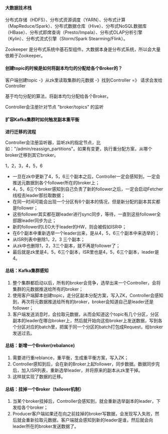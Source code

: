 #### 大数据技术栈

分布式存储（HDFS）、分布式资源调度（YARN）、分布式计算（MapReduce/Spark）、分布式数据仓库（Hive）、分布式NoSQL数据库（HBase）、分布式即席查询（Presto/Impala）、分布式OLAP分析引擎（Kylin）、分布式流式引擎（Storm/Spark Stearming/Flink）。

Zookeeper 是分布式系统中基石型组件。大数据本身是分布式系统，所以会大量依赖于Zookeeper。

#### 创建topic的时候是如何将副本均匀的分配给各个Broker的？

客户端创建topic  -》从zk里读取集群的元数据 -》找到Controller =》 请求会发给Controller

基于均匀分配的算法，将副本均匀分配给各个Broker。

Controller会注册针对节点 "broker/topics" 的监听

#### 扩容Kafka集群时如何触发副本重平衡

**进行迁移的流程**

Controller会注册监听器，监听zk的指定节点，比如："/admin/reassign_partitions"。如果有变更，执行重分配方案，从哪个broker迁移到其它broker。

1，2，3，4，5，6

- 一旦在zk中更新了4，5，6三个副本之后，Controller一定会感知到，一定会推送元数据到各个follower所在的broker上；
- 4，5，6三个broker感知到自己负责了新的follower之后，一定会启动Fetcher线程去leader那拉取数据；
- 在同一时间可能会出现一个分区有6个副本的情况，但是新分配的副本其实都是follower；
- 这些follower其实都在跟leader进行sync同步，等待，一直到这些follower全部跟leader同步为止；
- 新的follower的LEO大于leader的HW，则会被假如ISR中；
- 在6个副本中重新选举一个leader出来，是从4，5，6三个副本中来选举的；
- 从ISR列表中删除1，2，3 三个副本；
- 从zk中也删除1，2，3三个副本，就不再是follower了；
- 最后就是zk里是4，5，6三个副本，ISR里也是4，5，6三个副本，leader是4。

#### 总结：Kafka集群感知

1. 整个集群都启动以后，所有的broker会竞争，选举出来一个Controller，会将集群的元数据推送给所有的broker；
2. 使用客户端脚本创建topic，走分区副本分配方案，写入ZK，Controller会感知到，再次将元数据推送给所有的broker，broker会知道自己是leader还是follower；
3. 客户端发送消息时，会拉取元数据，从而会知道这个topic有几个分区，分区副本的leader在哪台broker上，然后就开始向这些broker上发送数据，写到各个分区对应的batch里，把属于同一个分区的batch打包成Request，给broker发送过去。

#### 总结：新增一个Broker(rebalance)

1. 需要进行重reblance，重平衡，生成重平衡方案，写入ZK；
2. Controller感知到后，会在新的Broker上起follower，同步数据。数据同步完后，加入ISR列表，重新选举leader，并将原来的副本从zk里干掉。
3. 这样就实现了数据的迁移。

#### 总结：挂掉一个Broker（failover机制）

1. 当某个broker挂掉后，Controller会感知到，就会重新选举副本的leader，下发给各个broker；
2. Producer客户端如果还在向之前挂掉的broker写数据，会发现写入失败，然后就会重新拉取元数据，客户端就会感知到新的leader是谁，然后就会向leader所在的broker发送数据了。



